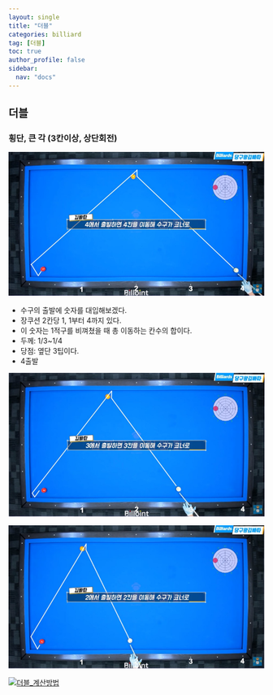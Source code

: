 ```yaml
---
layout: single
title: "더블"
categories: billiard
tag: [더블] 
toc: true
author_profile: false
sidebar:
  nav: "docs"
---
```


## 더블

### 횡단, 큰 각 (3칸이상, 상단회전)

[![더블_4출발](/images/더블_4출발.png)](/images/더블_4출발.png)
- 수구의 출발에 숫자를 대입해보겠다.
- 장쿠션 2칸당 1, 1부터 4까지 있다. 
- 이 숫자는 1적구를 비껴쳤을 때 총 이동하는 칸수의 합이다.
- 두께: 1/3~1/4
- 당점: 옆단 3팁이다.
- 4출발

[![더블_3출발](/images/더블_3출발.png)](/images/더블_3출발.png)

[![더블_2출발](/images/더블_2출발.png)](/images/더블_2출발.png)

[![더블_계산방법](/images/더블_계산방법.png)](/images/더블_계산방법.png)
